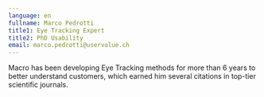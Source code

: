 ```yaml
---
language: en
fullname: Marco Pedrotti
title1: Eye Tracking Expert
title2: PhD Usability
email: marco.pedrotti@uservalue.ch
---
```

Macro has been developing Eye Tracking methods for more than 6 years to better understand customers, which earned him several citations in top-tier scientific journals.
